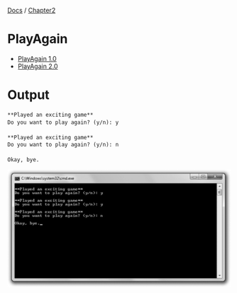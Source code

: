 [Docs](../../) / [Chapter2](../)
# PlayAgain
- [PlayAgain 1.0](PlayAgain1.0/)
- [PlayAgain 2.0](PlayAgain2.0/)

# Output

```txt
**Played an exciting game**       
Do you want to play again? (y/n): y

**Played an exciting game**       
Do you want to play again? (y/n): n

Okay, bye.
```

![ScreenShot](../../web/Beginning_Cpp_Through_Game_Programming/Image_092.gif)